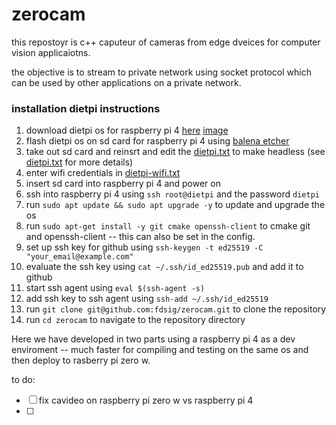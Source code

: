 # zerocam

this repostoyr is c++ caputeur of cameras from edge dveices for computer vision applicaiotns.

the objective is to stream to private network using socket protocol which can be used by other applications on a private network.


### installation dietpi instructions

1. download dietpi os for raspberry pi 4 [here](https://dietpi.com/#downloadinfo) [image](https://dietpi.com/downloads/images/DietPi_RPi-ARMv8-Bookworm.img.xz)
2. flash dietpi os on sd card for raspberry pi 4 using [balena etcher](https://www.balena.io/etcher/)
3. take out sd card and reinsrt and edit the [dietpi.txt](dietpi.txt) to make headless (see [dietpi.txt](dietpi.txt) for more details)
4. enter wifi credentials in [dietpi-wifi.txt](dietpi-wifi.txt)
5. insert sd card into raspberry pi 4 and power on
6. ssh into raspberry pi 4 using `ssh root@dietpi` and the password `dietpi`
7. run `sudo apt update && sudo apt upgrade -y` to update and upgrade the os
9. run `sudo apt-get install -y git cmake openssh-client` to cmake git and openssh-client -- this can also be set in the config. 
10. set up ssh key for github using `ssh-keygen -t ed25519 -C "your_email@example.com"`
11. evaluate the ssh key using `cat ~/.ssh/id_ed25519.pub` and add it to github
12. start ssh agent using `eval $(ssh-agent -s)`
13. add ssh key to ssh agent using `ssh-add ~/.ssh/id_ed25519`
14. run `git clone git@github.com:fdsig/zerocam.git` to clone the repository
11. run `cd zerocam` to navigate to the repository directory

Here we have developed in two parts using a raspberry pi 4 as a dev enviroment -- much faster for compiling and testing on the same os and then deploy to rasberry pi zero w.


to do:

- [ ] fix cavideo on raspberry pi zero w vs raspberry pi 4
- [ ] 

